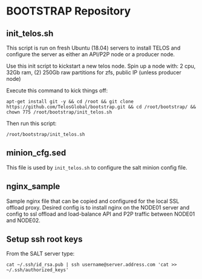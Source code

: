 # BOOTSTRAP Repository

## init_telos.sh
This script is run on fresh Ubuntu (18.04) servers to install TELOS and configure
the server as either an API/P2P node or a producer node.

Use this init script to kickstart a new telos node.  Spin up a node with:
2 cpu, 32Gb ram, (2) 250Gb raw partitions for zfs, public IP (unless producer node)

Execute this command to kick things off:

`apt-get install git -y && cd /root && git clone https://github.com/TelosGlobal/bootstrap.git && cd /root/bootstrap/ && chown 775 /root/bootstrap/init_telos.sh`

Then run this script:

`/root/bootstrap/init_telos.sh`

## minion_cfg.sed
This file is used by `init_telos.sh` to configure the salt minion config file.

## nginx_sample
Sample nginx file that can be copied and configured for the local SSL offload proxy.
Desired config is to install nginx on the NODE01 server and config to ssl offload and
load-balance API and P2P traffic between NODE01 and NODE02.

## Setup ssh root keys
From the SALT server type:

`cat ~/.ssh/id_rsa.pub | ssh username@server.address.com 'cat >> ~/.ssh/authorized_keys'`
